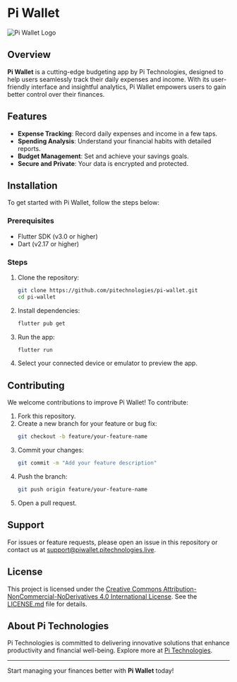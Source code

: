 # Pi Wallet

![Pi Wallet Logo](https://piwallet.pitechnologies.live/logo.png)

## Overview

**Pi Wallet** is a cutting-edge budgeting app by Pi Technologies, designed to help users seamlessly track their daily expenses and income. With its user-friendly interface and insightful analytics, Pi Wallet empowers users to gain better control over their finances.

## Features

- **Expense Tracking**: Record daily expenses and income in a few taps.
- **Spending Analysis**: Understand your financial habits with detailed reports.
- **Budget Management**: Set and achieve your savings goals.
- **Secure and Private**: Your data is encrypted and protected.

## Installation

To get started with Pi Wallet, follow the steps below:

### Prerequisites

- Flutter SDK (v3.0 or higher)
- Dart (v2.17 or higher)

### Steps

1. Clone the repository:
   ```bash
   git clone https://github.com/pitechnologies/pi-wallet.git
   cd pi-wallet
   ```

2. Install dependencies:
   ```bash
   flutter pub get
   ```

3. Run the app:
   ```bash
   flutter run
   ```

4. Select your connected device or emulator to preview the app.

## Contributing

We welcome contributions to improve Pi Wallet! To contribute:

1. Fork this repository.
2. Create a new branch for your feature or bug fix:
   ```bash
   git checkout -b feature/your-feature-name
   ```
3. Commit your changes:
   ```bash
   git commit -m "Add your feature description"
   ```
4. Push the branch:
   ```bash
   git push origin feature/your-feature-name
   ```
5. Open a pull request.

## Support

For issues or feature requests, please open an issue in this repository or contact us at [support@piwallet.pitechnologies.live](mailto:support@piwallet.pitechnologies.live).

## License

This project is licensed under the [Creative Commons Attribution-NonCommercial-NoDerivatives 4.0 International License](https://creativecommons.org/licenses/by-nc-nd/4.0/). See the [LICENSE.md](LICENSE.md) file for details.

## About Pi Technologies

Pi Technologies is committed to delivering innovative solutions that enhance productivity and financial well-being. Explore more at [Pi Technologies](https://pitechnologies.live).

---

Start managing your finances better with **Pi Wallet** today!
